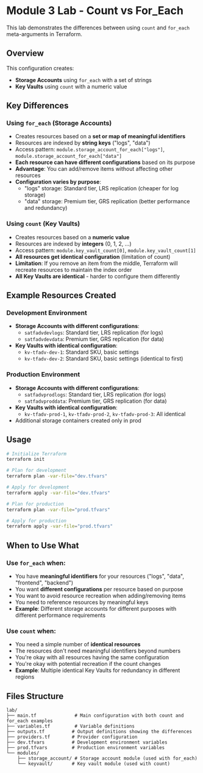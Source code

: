 # Module 3 Lab - Count vs For_Each

This lab demonstrates the differences between using `count` and `for_each` meta-arguments in Terraform.

## Overview

This configuration creates:
- **Storage Accounts** using `for_each` with a set of strings
- **Key Vaults** using `count` with a numeric value

## Key Differences

### Using `for_each` (Storage Accounts)
- Creates resources based on a **set or map of meaningful identifiers**
- Resources are indexed by **string keys** ("logs", "data")
- Access pattern: `module.storage_account_for_each["logs"]`, `module.storage_account_for_each["data"]`
- **Each resource can have different configurations** based on its purpose
- **Advantage**: You can add/remove items without affecting other resources
- **Configuration varies by purpose**:
  - "logs" storage: Standard tier, LRS replication (cheaper for log storage)
  - "data" storage: Premium tier, GRS replication (better performance and redundancy)

### Using `count` (Key Vaults)
- Creates resources based on a **numeric value**
- Resources are indexed by **integers** (0, 1, 2, ...)
- Access pattern: `module.key_vault_count[0]`, `module.key_vault_count[1]`
- **All resources get identical configuration** (limitation of count)
- **Limitation**: If you remove an item from the middle, Terraform will recreate resources to maintain the index order
- **All Key Vaults are identical** - harder to configure them differently

## Example Resources Created

### Development Environment
- **Storage Accounts with different configurations**:
  - `satfadvdevlogs`: Standard tier, LRS replication (for logs)
  - `satfadvdevdata`: Premium tier, GRS replication (for data)
- **Key Vaults with identical configuration**:
  - `kv-tfadv-dev-1`: Standard SKU, basic settings
  - `kv-tfadv-dev-2`: Standard SKU, basic settings (identical to first)

### Production Environment
- **Storage Accounts with different configurations**:
  - `satfadvprodlogs`: Standard tier, LRS replication (for logs)
  - `satfadvproddata`: Premium tier, GRS replication (for data)
- **Key Vaults with identical configuration**:
  - `kv-tfadv-prod-1`, `kv-tfadv-prod-2`, `kv-tfadv-prod-3`: All identical
- Additional storage containers created only in prod

## Usage

```bash
# Initialize Terraform
terraform init

# Plan for development
terraform plan -var-file="dev.tfvars"

# Apply for development
terraform apply -var-file="dev.tfvars"

# Plan for production
terraform plan -var-file="prod.tfvars"

# Apply for production
terraform apply -var-file="prod.tfvars"
```

## When to Use What

### Use `for_each` when:
- You have **meaningful identifiers** for your resources ("logs", "data", "frontend", "backend")
- You want **different configurations** per resource based on purpose
- You want to avoid resource recreation when adding/removing items
- You need to reference resources by meaningful keys
- **Example**: Different storage accounts for different purposes with different performance requirements

### Use `count` when:
- You need a simple number of **identical resources**
- The resources don't need meaningful identifiers beyond numbers
- You're okay with all resources having the same configuration
- You're okay with potential recreation if the count changes
- **Example**: Multiple identical Key Vaults for redundancy in different regions

## Files Structure

```
lab/
├── main.tf              # Main configuration with both count and for_each examples
├── variables.tf         # Variable definitions
├── outputs.tf          # Output definitions showing the differences
├── providers.tf        # Provider configuration
├── dev.tfvars          # Development environment variables
├── prod.tfvars         # Production environment variables
└── modules/
    ├── storage_account/ # Storage account module (used with for_each)
    └── keyvault/       # Key vault module (used with count)
```
